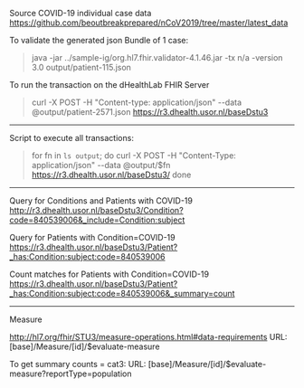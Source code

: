 
Source COVID-19 individual case data
<https://github.com/beoutbreakprepared/nCoV2019/tree/master/latest_data>

To validate the generated json Bundle of 1 case: 
> java -jar ../sample-ig/org.hl7.fhir.validator-4.1.46.jar -tx n/a -version 3.0 output/patient-115.json 

To run the transaction on the dHealthLab FHIR Server
> curl -X POST -H "Content-type: application/json" --data @output/patient-2571.json https://r3.dhealth.usor.nl/baseDstu3

-------------
Script to execute all transactions:
> for fn in `ls output`; do
>    curl -X POST -H "Content-Type: application/json" --data @output/$fn https://r3.dhealth.usor.nl/baseDstu3/
> done
--------------------------
Query for Conditions and Patients with COVID-19
http://r3.dhealth.usor.nl/baseDstu3/Condition?code=840539006&_include=Condition:subject

Query for Patients with Condition=COVID-19
https://r3.dhealth.usor.nl/baseDstu3/Patient?_has:Condition:subject:code=840539006

Count matches for Patients with Condition=COVID-19
https://r3.dhealth.usor.nl/baseDstu3/Patient?_has:Condition:subject:code=840539006&_summary=count

---------------
Measure

http://hl7.org/fhir/STU3/measure-operations.html#data-requirements
    URL: [base]/Measure/[id]/$evaluate-measure

To get summary counts = cat3:
    URL: [base]/Measure/[id]/$evaluate-measure?reportType=population